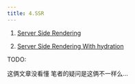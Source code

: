```yaml
---
title: 4.SSR
---
```


1. [Server Side Rendering](https://segmentfault.com/a/1190000023469150#item-2-1)

2. [Server Side Rendering With hydration](https://segmentfault.com/a/1190000023469150#item-2-3)

TODO:

这俩文章没看懂 笔者的疑问是这俩不一样么...
